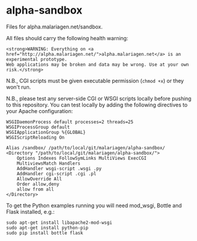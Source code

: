 alpha-sandbox
=============

Files for alpha.malariagen.net/sandbox.

All files should carry the following health warning:

    <strong>WARNING: Everything on <a href="http://alpha.malariagen.net/">alpha.malariagen.net</a> is an experimental prototype. 
    Web applications may be broken and data may be wrong. Use at your own risk.</strong>

N.B., CGI scripts must be given executable permission (`chmod +x`) or they won't run.

N.B., please test any server-side CGI or WSGI scripts locally before pushing to 
this repository. You can test locally by adding the following directives to your 
Apache configuration:

	WSGIDaemonProcess default processes=2 threads=25
	WSGIProcessGroup default
	WSGIApplicationGroup %{GLOBAL}
	WSGIScriptReloading On
	
	Alias /sandbox/ /path/to/local/git/malariagen/alpha-sandbox/
	<Directory "/path/to/local/git/malariagen/alpha-sandbox/">
		Options Indexes FollowSymLinks MultiViews ExecCGI
		MultiviewsMatch Handlers
		AddHandler wsgi-script .wsgi .py
		AddHandler cgi-script .cgi .pl
		AllowOverride All
		Order allow,deny
		allow from all         
	</Directory>

To get the Python examples running you will need mod_wsgi, Bottle and Flask 
installed, e.g.: 

	sudo apt-get install libapache2-mod-wsgi 
	sudo apt-get install python-pip
	sudo pip install bottle flask